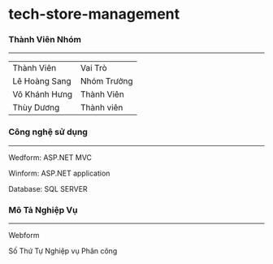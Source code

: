 # tech-store-management
<h3>Thành Viên Nhóm</h1>
<hr>
<table>
 <tr>
   <td>Thành Viên</td>
   <td>Vai Trò</td>
 </tr>
  <tr>
    <td>Lê Hoàng Sang</td>
    <td>Nhóm Trưởng</td>
  </tr>
  <tr>
    <td>Võ Khánh Hưng</td>
   <td> Thành Viên</td>
  </tr>
 <tr>
  <td>Thùy Dương</td>
  <td>Thành viên</td>
 </tr>
</table>
<h3>Công nghệ sử dụng </h3>
<hr>
<p>Wedform: ASP.NET MVC </p>
<p>Winform: ASP.NET application</p>
<p>Database: SQL SERVER</p>
<h3>Mô Tả Nghiệp Vụ </h3>
<hr>
<p>Webform</p>
<tr>
 <td>Số Thứ Tự</td>
 <td> Nghiệp vụ</td>
 <td>Phân công</td>
</tr>
